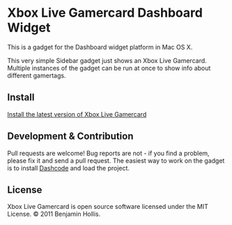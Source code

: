 # Xbox Live Gamercard  Dashboard Widget

This is a gadget for the Dashboard widget platform in Mac OS X.

This very simple Sidebar gadget just shows an Xbox Live Gamercard. Multiple instances of the gadget can be run at once to show info about different gamertags.

## Install

[Install the latest version of Xbox Live Gamercard](http://benhollis.net/software/dashboard-widgets/XboxCard.zip)

## Development & Contribution

Pull requests are welcome! Bug reports are not - if you find a problem, please fix it and send a pull request. The easiest way to work on the gadget is to install [Dashcode](https://developer.apple.com/downloads/index.action) and load the project.

## License

Xbox Live Gamercard is open source software licensed under the MIT License. &copy; 2011 Benjamin Hollis.